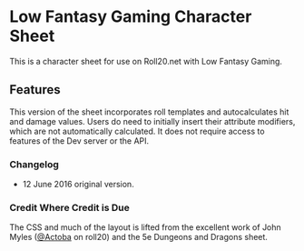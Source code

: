 # Low Fantasy Gaming Character Sheet

This is a character sheet for use on Roll20.net with Low Fantasy Gaming. 

## Features
This version of the sheet incorporates roll templates and autocalculates hit and damage values. Users do need to initially insert their attribute modifiers, which are not automatically calculated. It does not require access to features of the Dev server or the API. 

### Changelog
* 12 June 2016 original version.

### Credit Where Credit is Due
The CSS and much of the layout is lifted from the excellent work of John Myles ([@Actoba](https://app.roll20.net/users/427494/actoba) on roll20) and the 5e Dungeons and Dragons sheet.
